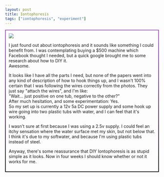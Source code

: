 ```yaml
---
layout: post
title: Iontophoresis
tags: ["iontophoresis", "experiment"]
---
```


<div style="border: 2px solid transparent; border-image: linear-gradient(to bottom, #a245c4, black); border-image-slice: 1; padding: 10px;">
  <a href="http://europepmc.org/article/MED/30533993" target="_blank"><img src="https://i.postimg.cc/T1pb7n6H/JCAS-11-153-g005.jpg"></a><p>
  I just found out about iontophoresis and it sounds like something I could benefit from.  I was contemplating buying a $500 machine which Facebook thought I needed, but a quick google brought me to some research about how to DIY it.<br>
  Awesome.</p><p>
  It looks like I have all the parts I need, but none of the papers went into any kind of description of how to hook things up, and I wasn't 100% certain that I was following the wires correctly from the photos.  They just say "attach the wires", and I'm like: <br>
  "Wait... just positive on one tub, negative to the other?"<br>
  After much hesitation, and some experimentation: Yes.<br>
  So my set up is currently a 12v 5a DC power supply and some hook up wire going into two plastic tubs with water, and I can feel that it's working.</p><p>
  
  I wasn't sure at first because I was using a 2.5v supply.  I could feel an itchy sensation where the water surface met my skin, but not below that.  I think it's due to my softwater, and because I'm using plastic tubs instead of steel.</p><p>
  
  Anyway, there's some reassurance that DIY Iontophoresis is as stupid simple as it looks.  Now in four weeks I should know whether or not it works for me.</p>
  </div>
